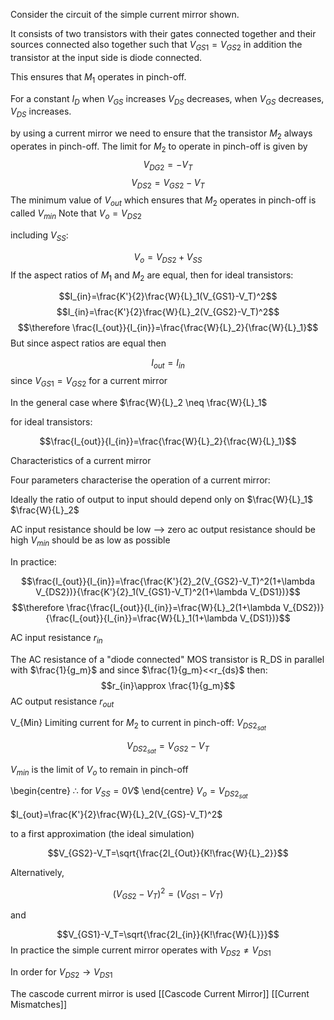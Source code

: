 Consider the circuit of the simple current mirror shown.

It consists of two transistors with their gates connected together and their sources connected also together such that $V_{GS1}=V_{GS2}$ in addition the transistor at the input side is diode connected.

This ensures that $M_1$ operates in pinch-off.

For a constant $I_D$ when $V_{GS}$ increases $V_{DS}$ decreases, when $V_{GS}$ decreases, $V_{DS}$ increases.

by using a current mirror we need to ensure that the transistor $M_2$ always operates in pinch-off. The limit for $M_2$ to operate in pinch-off is given by $$V_{DG2} = -V_T$$ $$V_{DS2}=V_{GS2}-V_T $$
The minimum value of $V_{out}$ which ensures that $M_2$ operates in pinch-off is called $V_{min}$  Note that $V_o=V_{DS2}$ 

including $V_{SS}$: 

$$V_o=V_{DS2}+V_{SS}$$
If the aspect ratios of $M_1$ and $M_2$ are equal, then for ideal transistors:

$$I_{in}=\frac{K'}{2}\frac{W}{L}_1(V_{GS1}-V_T)^2$$
$$I_{in}=\frac{K'}{2}\frac{W}{L}_2(V_{GS2}-V_T)^2$$
$$\therefore \frac{I_{out}}{I_{in}}=\frac{\frac{W}{L}_2}{\frac{W}{L}_1}$$
But since aspect ratios are equal then

$$I_{out}=I_{in}$$
since $V_{GS1}=V_{GS2}$ for a current mirror

In the general case where $\frac{W}{L}_2 \neq \frac{W}{L}_1$

for ideal transistors:

$$\frac{I_{out}}{I_{in}}=\frac{\frac{W}{L}_2}{\frac{W}{L}_1}$$

Characteristics of a current mirror

Four parameters characterise the operation of a current mirror:

Ideally the ratio of output to input should depend only on $\frac{W}{L}_1$ $\frac{W}{L}_2$

AC input resistance should be low --> zero
ac output resistance should be high
$V_{min}$ should be as low as possible


In practice:

$$\frac{I_{out}}{I_{in}}=\frac{\frac{K'}{2}_2(V_{GS2}-V_T)^2(1+\lambda V_{DS2})}{\frac{K'}{2}_1(V_{GS1}-V_T)^2(1+\lambda V_{DS1})}$$
$$\therefore \frac{\frac{I_{out}}{I_{in}}=\frac{W}{L}_2(1+\lambda V_{DS2})}{\frac{I_{out}}{I_{in}}=\frac{W}{L}_1(1+\lambda V_{DS1})}$$

AC input resistance $r_{in}$

The AC resistance of a "diode connected" MOS transistor is R_DS in parallel with $\frac{1}{g_m}$ and since $\frac{1}{g_m}<<r_{ds}$ then:
$$r_{in}\approx \frac{1}{g_m}$$
AC output resistance $r_{out}$


V_{Min}
Limiting current for $M_2$ to current in pinch-off: $V_{DS2_{sat}}$

$$V_{DS2_{sat}}=V_{GS2}-V_T$$

$V_{min}$ is the limit of $V_o$ to remain in pinch-off 

\begin{centre} $\therefore$ for $V_{SS}=0V$$ 
\end{centre}
$V_o=V_{DS2_{sat}}$

$I_{out}=\frac{K'}{2}\frac{W}{L}_2(V_{GS}-V_T)^2$

to a first approximation (the ideal simulation)

$$V_{GS2}-V_T=\sqrt{\frac{2I_{Out}}{K!\frac{W}{L}_2}}$$

Alternatively,

$$(V_{GS2}-V_T)^2=(V_{GS1}-V_T)$$

and

$$V_{GS1}-V_T=\sqrt{\frac{2I_{in}}{K!\frac{W}{L}}}$$
In practice the simple current mirror operates with $V_{DS2}\neq V_{DS1}$ 

In order for $V_{DS2}\rightarrow V_{DS1}$


The cascode current mirror is used
[[Cascode Current Mirror]]
[[Current Mismatches]]
